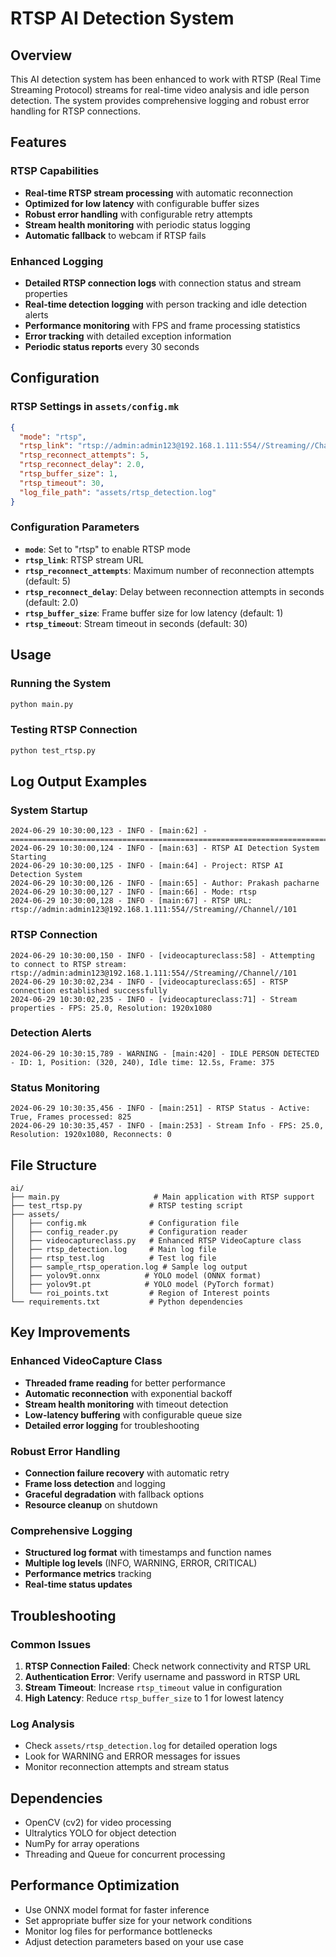 # RTSP AI Detection System

## Overview
This AI detection system has been enhanced to work with RTSP (Real Time Streaming Protocol) streams for real-time video analysis and idle person detection. The system provides comprehensive logging and robust error handling for RTSP connections.

## Features

### RTSP Capabilities
- **Real-time RTSP stream processing** with automatic reconnection
- **Optimized for low latency** with configurable buffer sizes
- **Robust error handling** with configurable retry attempts
- **Stream health monitoring** with periodic status logging
- **Automatic fallback** to webcam if RTSP fails

### Enhanced Logging
- **Detailed RTSP connection logs** with connection status and stream properties
- **Real-time detection logging** with person tracking and idle detection alerts
- **Performance monitoring** with FPS and frame processing statistics
- **Error tracking** with detailed exception information
- **Periodic status reports** every 30 seconds

## Configuration

### RTSP Settings in `assets/config.mk`
```json
{
  "mode": "rtsp",
  "rtsp_link": "rtsp://admin:admin123@192.168.1.111:554//Streaming//Channel//101",
  "rtsp_reconnect_attempts": 5,
  "rtsp_reconnect_delay": 2.0,
  "rtsp_buffer_size": 1,
  "rtsp_timeout": 30,
  "log_file_path": "assets/rtsp_detection.log"
}
```

### Configuration Parameters
- **`mode`**: Set to "rtsp" to enable RTSP mode
- **`rtsp_link`**: RTSP stream URL
- **`rtsp_reconnect_attempts`**: Maximum number of reconnection attempts (default: 5)
- **`rtsp_reconnect_delay`**: Delay between reconnection attempts in seconds (default: 2.0)
- **`rtsp_buffer_size`**: Frame buffer size for low latency (default: 1)
- **`rtsp_timeout`**: Stream timeout in seconds (default: 30)

## Usage

### Running the System
```bash
python main.py
```

### Testing RTSP Connection
```bash
python test_rtsp.py
```

## Log Output Examples

### System Startup
```
2024-06-29 10:30:00,123 - INFO - [main:62] - ================================================================================
2024-06-29 10:30:00,124 - INFO - [main:63] - RTSP AI Detection System Starting
2024-06-29 10:30:00,125 - INFO - [main:64] - Project: RTSP AI Detection System
2024-06-29 10:30:00,126 - INFO - [main:65] - Author: Prakash pacharne
2024-06-29 10:30:00,127 - INFO - [main:66] - Mode: rtsp
2024-06-29 10:30:00,128 - INFO - [main:67] - RTSP URL: rtsp://admin:admin123@192.168.1.111:554//Streaming//Channel//101
```

### RTSP Connection
```
2024-06-29 10:30:00,150 - INFO - [videocaptureclass:58] - Attempting to connect to RTSP stream: rtsp://admin:admin123@192.168.1.111:554//Streaming//Channel//101
2024-06-29 10:30:02,234 - INFO - [videocaptureclass:65] - RTSP connection established successfully
2024-06-29 10:30:02,235 - INFO - [videocaptureclass:71] - Stream properties - FPS: 25.0, Resolution: 1920x1080
```

### Detection Alerts
```
2024-06-29 10:30:15,789 - WARNING - [main:420] - IDLE PERSON DETECTED - ID: 1, Position: (320, 240), Idle time: 12.5s, Frame: 375
```

### Status Monitoring
```
2024-06-29 10:30:35,456 - INFO - [main:251] - RTSP Status - Active: True, Frames processed: 825
2024-06-29 10:30:35,457 - INFO - [main:253] - Stream Info - FPS: 25.0, Resolution: 1920x1080, Reconnects: 0
```

## File Structure
```
ai/
├── main.py                     # Main application with RTSP support
├── test_rtsp.py               # RTSP testing script
├── assets/
│   ├── config.mk              # Configuration file
│   ├── config_reader.py       # Configuration reader
│   ├── videocaptureclass.py   # Enhanced RTSP VideoCapture class
│   ├── rtsp_detection.log     # Main log file
│   ├── rtsp_test.log          # Test log file
│   ├── sample_rtsp_operation.log # Sample log output
│   ├── yolov9t.onnx          # YOLO model (ONNX format)
│   ├── yolov9t.pt            # YOLO model (PyTorch format)
│   └── roi_points.txt         # Region of Interest points
└── requirements.txt           # Python dependencies
```

## Key Improvements

### Enhanced VideoCapture Class
- **Threaded frame reading** for better performance
- **Automatic reconnection** with exponential backoff
- **Stream health monitoring** with timeout detection
- **Low-latency buffering** with configurable queue size
- **Detailed error logging** for troubleshooting

### Robust Error Handling
- **Connection failure recovery** with automatic retry
- **Frame loss detection** and logging
- **Graceful degradation** with fallback options
- **Resource cleanup** on shutdown

### Comprehensive Logging
- **Structured log format** with timestamps and function names
- **Multiple log levels** (INFO, WARNING, ERROR, CRITICAL)
- **Performance metrics** tracking
- **Real-time status updates**

## Troubleshooting

### Common Issues
1. **RTSP Connection Failed**: Check network connectivity and RTSP URL
2. **Authentication Error**: Verify username and password in RTSP URL
3. **Stream Timeout**: Increase `rtsp_timeout` value in configuration
4. **High Latency**: Reduce `rtsp_buffer_size` to 1 for lowest latency

### Log Analysis
- Check `assets/rtsp_detection.log` for detailed operation logs
- Look for WARNING and ERROR messages for issues
- Monitor reconnection attempts and stream status

## Dependencies
- OpenCV (cv2) for video processing
- Ultralytics YOLO for object detection
- NumPy for array operations
- Threading and Queue for concurrent processing

## Performance Optimization
- Use ONNX model format for faster inference
- Set appropriate buffer size for your network conditions
- Monitor log files for performance bottlenecks
- Adjust detection parameters based on your use case
